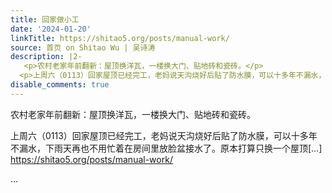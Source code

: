 ```yaml
---
title: 回家做小工
date: '2024-01-20'
linkTitle: https://shitao5.org/posts/manual-work/
source: 首页 on Shitao Wu | 吴诗涛
description: |2-
   <p>农村老家年前翻新：屋顶换洋瓦，一楼换大门、贴地砖和瓷砖。</p>
  <p>上周六（0113）回家屋顶已经完工，老妈说天沟烧好后贴了防水膜，可以十多年不漏水，下雨天再也不用忙着在房间里放脸盆接水了。原本打算只换一个屋顶[&hellip;] <a href="https://shitao5.org/posts/manual-work/">https://shitao5.org/posts/manual-work/</a></p>  ...
disable_comments: true
---
```

 <p>农村老家年前翻新：屋顶换洋瓦，一楼换大门、贴地砖和瓷砖。</p>
<p>上周六（0113）回家屋顶已经完工，老妈说天沟烧好后贴了防水膜，可以十多年不漏水，下雨天再也不用忙着在房间里放脸盆接水了。原本打算只换一个屋顶[&hellip;] <a href="https://shitao5.org/posts/manual-work/">https://shitao5.org/posts/manual-work/</a></p>  ...